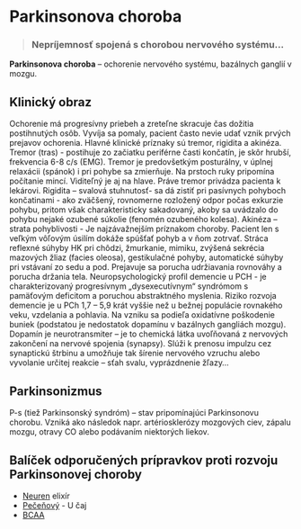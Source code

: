 Parkinsonova choroba
====================


> ### Nepríjemnosť spojená s chorobou nervového systému…
> 
> 

**Parkinsonova choroba** – ochorenie nervového systému, bazálnych ganglií v
mozgu.

Klinický obraz
--------------

Ochorenie má progresívny priebeh a zreteľne skracuje čas dožitia postihnutých
osôb. Vyvíja sa pomaly, pacient často nevie udať vznik prvých prejavov
ochorenia. Hlavné klinické príznaky sú tremor, rigidita a akinéza.   Tremor
(tras) - postihuje zo začiatku periférne časti končatín, je skôr hrubší,
frekvencia 6-8 c/s (EMG). Tremor je predovšetkým posturálny, v úplnej relaxácii
(spánok) i pri pohybe sa zmierňuje. Na prstoch ruky pripomína počítanie mincí.
Viditeľný je aj na hlave. Práve tremor privádza pacienta k lekárovi.   Rigidita
– svalová stuhnutosť- sa dá zistiť pri pasívnych pohyboch končatinami - ako
zväčšený, rovnomerne rozložený odpor počas exkurzie pohybu, pritom však
charakteristicky sakadovaný, akoby sa uvádzalo do pohybu nejaké ozubené súkolie
(fenomén ozubeného kolesa). Akinéza – strata pohyblivosti - Je najzávažnejším
príznakom choroby. Pacient len s veľkým vôľovým úsilím dokáže spúšťať pohyb a v
ňom zotrvať. Stráca reflexné súhyby HK pri chôdzi, žmurkanie, mimiku, zvýšená
sekrécia mazových žliaz (facies oleosa), gestikulačné pohyby, automatické súhyby
pri vstávaní zo sedu a pod. Prejavuje sa porucha udržiavania rovnováhy a porucha
držania tela.   Neuropsychologický profil demencie u PCH - je charakterizovaný
progresívnym „dysexecutívnym“ syndrómom s pamäťovým deficitom a poruchou
abstraktného myslenia. Riziko rozvoja demencie je u PCh 1,7 – 5,9 krát vyššie
než u bežnej populácie rovnakého veku, vzdelania a pohlavia. Na vzniku sa
podieľa oxidatívne poškodenie buniek (podstatou je nedostatok dopamínu v
bazálnych gangliách mozgu). Dopamín je neurotransmiter – je to chemická látka
uvoľňovaná z nervových zakončení na nervové spojenia (synapsy). Slúži k prenosu
impulzu cez synaptickú štrbinu a umožňuje tak šírenie nervového vzruchu alebo
vyvolanie určitej reakcie – sťah svalu, vyprázdnenie žľazy…

Parkinsonizmus
--------------

P-s (tiež Parkinsonský syndróm) – stav pripomínajúci Parkinsonovu chorobu.
Vzniká ako následok napr. artériosklerózy mozgových ciev, zápalu mozgu, otravy
CO alebo podávaním niektorých liekov.

Balíček odporučených prípravkov proti rozvoju Parkinsonovej choroby
-------------------------------------------------------------------

* [Neuren](/sip/elixiry/neuren) elixír
* [Pečeňový](/sip/caje/pecenovy-u-caj) - U čaj
* [BCAA](/sip/produkty-CVI/bcaa-l-carnitin)
